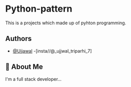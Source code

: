 
# Python-pattern

This is a projects which made up of pyhton programming.


## Authors

- [@Ujjawal](https://github.com/ujjwal-vertex)
-[insta//@_ujjwal_triparhi_7]


## 🚀 About Me
I'm a full stack developer...

